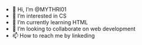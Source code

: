 - 👋 Hi, I’m @MYTHRI01
- 👀 I’m interested in CS
- 🌱 I’m currently learning HTML
- 💞️ I’m looking to collaborate on web development
- 📫 How to reach me by linkeding

<!---
MYTHRI01/MYTHRI01 is a ✨ special ✨ repository because its `README.md` (this file) appears on your GitHub profile.
You can click the Preview link to take a look at your changes.
--->
